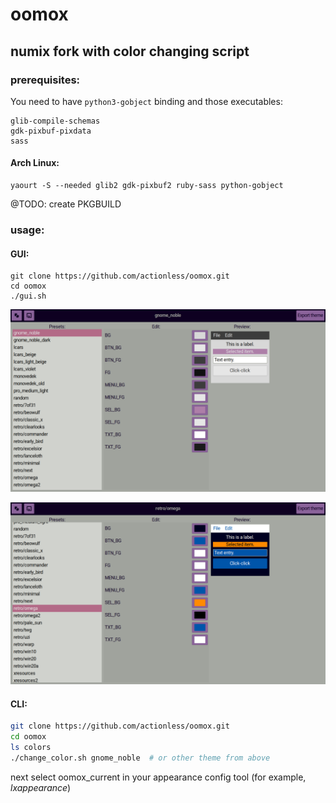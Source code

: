 ﻿oomox
=====

## numix fork with color changing script

### prerequisites:
You need to have `python3-gobject` binding and those executables:
```
glib-compile-schemas
gdk-pixbuf-pixdata
sass
```

#### Arch Linux:
```
yaourt -S --needed glib2 gdk-pixbuf2 ruby-sass python-gobject
```
@TODO: create PKGBUILD


### usage:

#### GUI:
```
git clone https://github.com/actionless/oomox.git
cd oomox
./gui.sh
```
![Screenshot GUI 1](https://raw.githubusercontent.com/actionless/oomox/master/screenshot_gui.png "Screenshot GUI 1")

![Screenshot GUI 2](https://raw.githubusercontent.com/actionless/oomox/master/screenshot_gui_retro.png "Screenshot GUI 2")

#### CLI:
```sh
git clone https://github.com/actionless/oomox.git
cd oomox
ls colors
./change_color.sh gnome_noble  # or other theme from above
```


next select oomox_current in your appearance config tool (for example, _lxappearance_)

